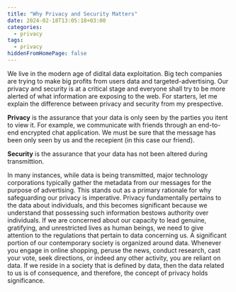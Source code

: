 ```yaml
---
title: "Why Privacy and Security Matters"
date: 2024-02-18T13:05:18+03:00
categories:
  - privacy
tags:
  - privacy
hiddenFromHomePage: false
---
```


We live in the modern age of didital data exploitation. Big tech companies are trying to make big profits from users data and targeted-advertising. Our privacy and security is at a critical stage and everyone shall try to be more alerted of what information are exposing to the web. For starters, let me explain the difference between privacy and security from my prespective.

<strong>Privacy</strong> is the assurance that your data is only seen by the parties you itent to view it. For example, we communicate with friends through an end-to-end encrypted  chat application. We must be sure that the message has been only seen by us and the recepient (in this case our friend).

<strong>Security</strong> is the assurance that your data has not been altered during transmittion.

In many instances, while data is being transmitted, major technology corporations typically gather the metadata from our messages for the purpose of advertising. This stands out as a primary rationale for why safeguarding our privacy is imperative. Privacy fundamentally pertains to the data about individuals, and this becomes significant because we understand that possessing such information bestows authority over individuals. If we are concerned about our capacity to lead genuine, gratifying, and unrestricted lives as human beings, we need to give attention to the regulations that pertain to data concerning us. A significant portion of our contemporary society is organized around data. Whenever you engage in online shopping, peruse the news, conduct research, cast your vote, seek directions, or indeed any other activity, you are reliant on data. If we reside in a society that is defined by data, then the data related to us is of consequence, and therefore, the concept of privacy holds significance.